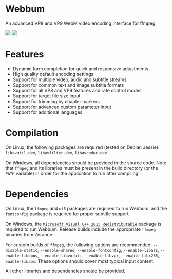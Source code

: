 # Webbum
An advanced VP8 and VP9 WebM video encoding interface for ffmpeg.

![](http://ns326742.ip-37-187-108.eu/static/img/webbum1.png?raw=true)
![](http://ns326742.ip-37-187-108.eu/static/img/webbum2.png?raw=true)

# Features
- Dynamic form completion for quick and responsive adjustments
- High quality default encoding settings
- Support for multiple video, audio and subtitle streams
- Support for common text and image subtitle formats
- Support for all VP8 and VP9 features and rate control modes
- Support for target file size input
- Support for trimming by chapter markers
- Support for advanced custom parameter input
- Support for additional languages

# Compilation
On Linux, the following packages are required (tested on Debian Jessie):  
`libavutil-dev`, `libavfilter-dev`, `libavcodec-dev`

On Windows, all dependencies should be provided in the source code. Note that `ffmpeg` and its libraries must be present in the build directory (or the `PATH` variable) in order for the application to run after compiling.

# Dependencies
On Linux, the `ffmpeg` and `qt5` packages are required to run Webbum, and the `fontconfig` package is required for proper subtitle support.

On Windows, the [`Microsoft Visual C++ 2013 Redistributable`](https://www.microsoft.com/en-ca/download/details.aspx?id=40784) package is required to run Webbum. Release builds include the appropriate `ffmpeg` binaries from Zeranoe.

For custom builds of `ffmpeg`, the following options are recommended: `--disable-static`, `--enable-shared`, `--enable-fontconfig`, `--enable-libass`, `--enable-libopus`, `--enable-libvorbis`, `--enable-libvpx`, `--enable-libx265`, `--enable-libaom`. These options should cover most typical input content.

All other libraries and dependencies should be provided.
